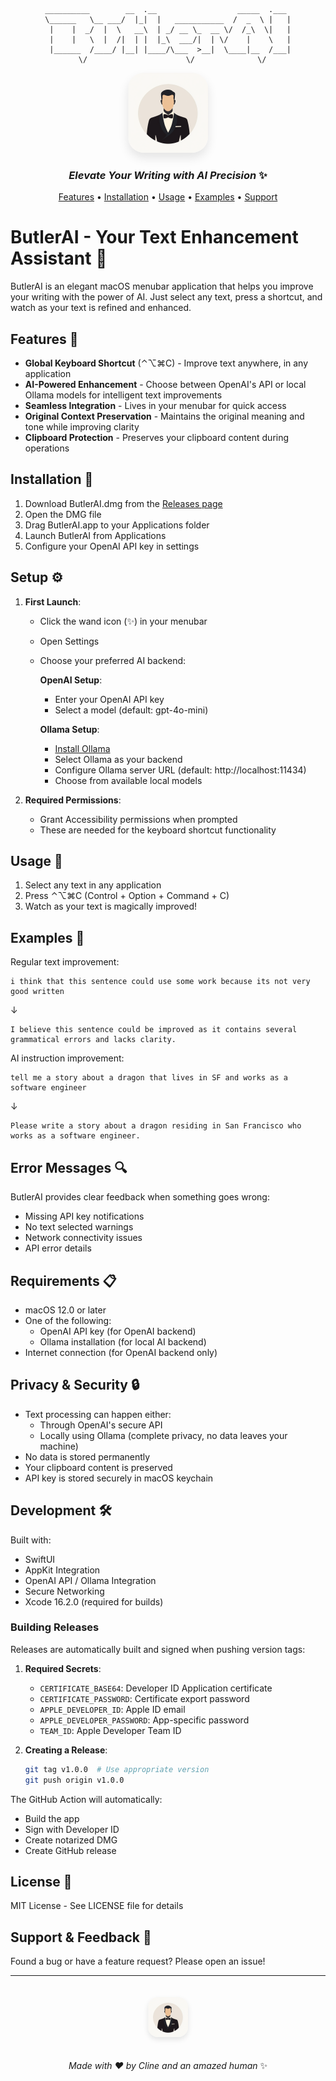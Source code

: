 <div align="center">

```
__________        __  .__                  _____  .___ 
\______   \__ ___/  |_|  |   ___________  /  _  \ |   |
 |    |  _/  |  \   __\  | _/ __ \_  __ \/  /_\  \|   |
 |    |   \  |  /|  | |  |_\  ___/|  | \/    |    \   |
 |______  /____/ |__| |____/\___  >__|  \____|__  /___|
        \/                      \/              \/      
```

<img src="appstore.png" width="128" height="128" style="border-radius: 20%; box-shadow: 0 8px 16px rgba(0,0,0,0.1);">

### _Elevate Your Writing with AI Precision_ ✨

</div>

<p align="center">
  <a href="#features">Features</a> •
  <a href="#installation">Installation</a> •
  <a href="#usage">Usage</a> •
  <a href="#examples">Examples</a> •
  <a href="#support--feedback">Support</a>
</p>

# ButlerAI - Your Text Enhancement Assistant 🎩

ButlerAI is an elegant macOS menubar application that helps you improve your writing with the power of AI. Just select any text, press a shortcut, and watch as your text is refined and enhanced.

## Features 🌟

- **Global Keyboard Shortcut** (⌃⌥⌘C) - Improve text anywhere, in any application
- **AI-Powered Enhancement** - Choose between OpenAI's API or local Ollama models for intelligent text improvements
- **Seamless Integration** - Lives in your menubar for quick access
- **Original Context Preservation** - Maintains the original meaning and tone while improving clarity
- **Clipboard Protection** - Preserves your clipboard content during operations

## Installation 🚀

1. Download ButlerAI.dmg from the [Releases page](../../releases/latest)
2. Open the DMG file
3. Drag ButlerAI.app to your Applications folder
4. Launch ButlerAI from Applications
5. Configure your OpenAI API key in settings

## Setup ⚙️

1. **First Launch**:
   - Click the wand icon (✨) in your menubar
   - Open Settings
   - Choose your preferred AI backend:

     **OpenAI Setup**:
     - Enter your OpenAI API key
     - Select a model (default: gpt-4o-mini)

     **Ollama Setup**:
     - [Install Ollama](https://ollama.ai/download)
     - Select Ollama as your backend
     - Configure Ollama server URL (default: http://localhost:11434)
     - Choose from available local models

2. **Required Permissions**:
   - Grant Accessibility permissions when prompted
   - These are needed for the keyboard shortcut functionality

## Usage 📝

1. Select any text in any application
2. Press ⌃⌥⌘C (Control + Option + Command + C)
3. Watch as your text is magically improved!

## Examples 🎯

Regular text improvement:
```
i think that this sentence could use some work because its not very good written
```
↓
```
I believe this sentence could be improved as it contains several grammatical errors and lacks clarity.
```

AI instruction improvement:
```
tell me a story about a dragon that lives in SF and works as a software engineer
```
↓
```
Please write a story about a dragon residing in San Francisco who works as a software engineer.
```

## Error Messages 🔍

ButlerAI provides clear feedback when something goes wrong:
- Missing API key notifications
- No text selected warnings
- Network connectivity issues
- API error details

## Requirements 📋

- macOS 12.0 or later
- One of the following:
  - OpenAI API key (for OpenAI backend)
  - Ollama installation (for local AI backend)
- Internet connection (for OpenAI backend only)

## Privacy & Security 🔒

- Text processing can happen either:
  - Through OpenAI's secure API
  - Locally using Ollama (complete privacy, no data leaves your machine)
- No data is stored permanently
- Your clipboard content is preserved
- API key is stored securely in macOS keychain

## Development 🛠️

Built with:
- SwiftUI
- AppKit Integration
- OpenAI API / Ollama Integration
- Secure Networking
- Xcode 16.2.0 (required for builds)

### Building Releases

Releases are automatically built and signed when pushing version tags:

1. **Required Secrets**:
   - `CERTIFICATE_BASE64`: Developer ID Application certificate
   - `CERTIFICATE_PASSWORD`: Certificate export password
   - `APPLE_DEVELOPER_ID`: Apple ID email
   - `APPLE_DEVELOPER_PASSWORD`: App-specific password
   - `TEAM_ID`: Apple Developer Team ID

2. **Creating a Release**:
   ```bash
   git tag v1.0.0  # Use appropriate version
   git push origin v1.0.0
   ```

The GitHub Action will automatically:
- Build the app
- Sign with Developer ID
- Create notarized DMG
- Create GitHub release

## License 📄

MIT License - See LICENSE file for details

## Support & Feedback 💭

Found a bug or have a feature request? Please open an issue!

---

<div align="center">

<img src="appstore.png" width="64" height="64" style="border-radius: 16px; margin: 20px; box-shadow: 0 4px 8px rgba(0,0,0,0.1);">

_Made with ❤️ by Cline and an amazed human_ ✨

</div>

